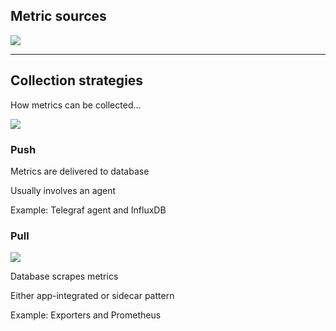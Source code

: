 ## Metric sources

![](100_monitoring/prometheus/layers.drawio.svg)<!-- .element: style="width: 50%;" -->

<!-- .element: style="width: 90%;" -->

---

## Collection strategies

How metrics can be collected...

![](100_monitoring/prometheus/push.drawio.svg) <!-- .element: style="width: 45%; float: right;" -->

### Push <i class="fa-duotone fa-person-dolly"></i>

Metrics are delivered to database

Usually involves an agent

Example: Telegraf agent and InfluxDB

### Pull <i class="fa-duotone fa-cart-shopping"></i>

![](100_monitoring/prometheus/pull.drawio.svg) <!-- .element: style="width:45%; float: right;" -->

Database scrapes metrics

Either app-integrated or sidecar pattern

Example: Exporters and Prometheus
